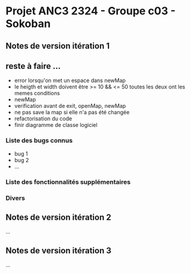 # Projet ANC3 2324 - Groupe c03 - Sokoban

## Notes de version itération 1
## reste à faire ...
* error lorsqu'on met un espace dans newMap
* le heigth et width doivent être >= 10 && <= 50 toutes les deux ont les memes conditions
* newMap
* verification avant de exit, openMap, newMap
* ne pas save la map si elle n'a pas été changée
* refactorisation du code
* finir diagramme de classe logiciel

### Liste des bugs connus

* bug 1
* bug 2
* ...

### Liste des fonctionnalités supplémentaires

### Divers

## Notes de version itération 2

...

## Notes de version itération 3

...